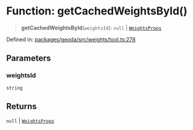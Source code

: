 # Function: getCachedWeightsById()

> **getCachedWeightsById**(`weightsId`): `null` \| [`WeightsProps`](../type-aliases/WeightsProps.md)

Defined in: [packages/geoda/src/weights/tool.ts:278](https://github.com/GeoDaCenter/openassistant/blob/a9f2271d1019f6c25c10dd4b3bdb64fcf16999b2/packages/geoda/src/weights/tool.ts#L278)

## Parameters

### weightsId

`string`

## Returns

`null` \| [`WeightsProps`](../type-aliases/WeightsProps.md)
